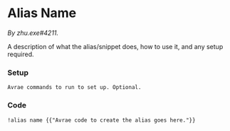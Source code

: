 # Alias Name
*By zhu.exe#4211.*

A description of what the alias/snippet does, how to use it, and any setup required.

### Setup
`Avrae commands to run to set up. Optional.`

### Code
```GN
!alias name {{"Avrae code to create the alias goes here."}}
```
